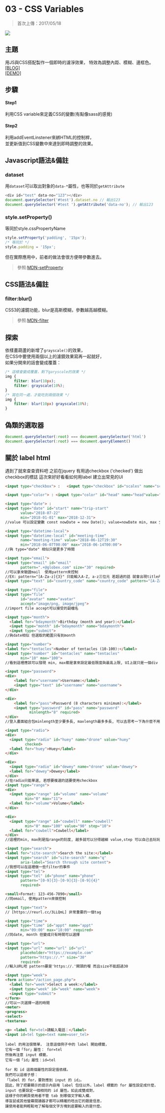 # **03 - CSS Variables**
>首次上傳：2017/05/18  

![](https://guahsu.io/2017/05/JavaScript30-03-CSS-Variables/demo3.png)

## **主題**
用JS與CSS搭配製作一個即時的濾淨效果，
特效為調整內距、模糊、邊框色。  
[[BLOG]](https://guahsu.io/2017/05/JavaScript30-03-CSS-Variables/)  
[[DEMO]](https://guahsu.github.io/JavaScript30/03_CSS-Variables/index-GuaHsu.html)  

## **步驟**
#### Step1
利用CSS variable來定義CSS的變數(有點像sass的感覺)
#### Step2
利用addEventLinstener來綁HTML的控制桿，  
並更新值到CSS變數中來達到即時調整的效果。

## **Javascript語法&備註**
### **dataset**
用`dataset`可以取出對象的`data-*`屬性，也等同於`getAttribute`
````javascript
<div id="test" data-no="123"></div>
document.querySelector('#test').dataset.no // 輸出123
document.querySelector('#test ').getAttribute('data-no'); // 輸出123
````
### **style.setProperty()**
等同於style.cssPropertyName
````javascript
style.setProperty('padding', '15px');
/* 等同於 */
style.padding = '15px';
````
但在實際應用中，前者的做法會很方便帶參數進去。
>參照:[MDN-setProperty](https://developer.mozilla.org/en-US/docs/Web/API/CSSStyleDeclaration/setProperty)

## **CSS語法&備註**
### **filter:blur()**
CSS3的濾鏡功能，blur是高斯模糊，參數越高越模糊。
>參照:[MDN-filter](https://developer.mozilla.org/en-US/docs/Web/CSS/filter)

## 探索
依樣畫葫蘆的新增了`grayscale()`的效果，  
在CSS中要使用兩個以上的濾鏡效果寫再一起就好，  
如果分開來的話會變成覆蓋：
````css
/* 這樣會變成覆蓋，剩下garyscale的效果 */
img {
    filter: blur(10px);
    filter: grayscale(10%);
}
/* 寫在同一處，才能吃到兩個效果 */
img {
    filter: blur(10px) grayscale(10%);
}
````


## 偽類的選取器

```javascript
document.querySelector(:root) === document.querySelector('html')
document.querySelector(:root) === document.queryElement()
```

## 關於 label html
遇到了就來查查資料吧
之前在jquery 有用過checkbox ('checked') 做出checkbox的標誌
這次來好好看看如何用label 建立出常見的UI
```html
<input type="checkbox"> :   <input type="checkbox" id="scales" name="scales"checked> //圓圓的複選框 讓他可以check->checked 使用allClass('ed') removeClass('ed') 做變化

<input type="color"> : <input type="color" id="head" name="head"value="#e66465"> //會出現色塊 可以用value控制

<input type="date"> :
<input type="date" id="start" name="trip-start"
       value="2018-07-22"
       min="2018-01-01" max="2018-12-31">
//value 可以設定變數 const nowDate = new Date(); value=nowDate min, max 分別是最前面的日期與最後的日期

<input type="datetime-local">
<input type="datetime-local" id="meeting-time"
       name="meeting-time" value="2018-06-12T19:30"
       min="2018-06-07T00:00" max="2018-06-14T00:00">
//與 type="date" 相似只是更多了時間

<input type="email">
<input type="email" id="email"
       pattern=".+@globex.com" size="30" required>
//可以拿來驗證mail  使用pattern來控制
//EX: pattern="[A-Za-z]{3}" 只能輸入A-Z, a-z三位元 若超過的話 就會出現title內容"Three letter counyry code"
<input type="text" id="country_code" name="country_code" pattern="[A-Za-z]{3}" title="Three letter country code"><br><br>  

<input type="file">
<input type="file"
       id="avatar" name="avatar"
       accept="image/png, image/jpeg">
//import file accept可以接受的副檔名 

<input type="month">
  <label for="bdaymonth">Birthday (month and year):</label>
  <input type="month" id="bdaymonth" name="bdaymonth">
  <input type="submit">
//與date相似 但選取的範圍只有到month

<input type="number">
<label for="tentacles">Number of tentacles (10-100):</label>
<input type="number" id="tentacles" name="tentacles"
       min="10" max="100">
//看到這裡應該可以發現 min, max都是拿來設定最低限度與最高上限, UI上就只是一個div

<input type="password">
<div>
    <label for="username">Username:</label>
    <input type="text" id="username" name="username">
</div>

<div>
    <label for="pass">Password (8 characters minimum):</label>
    <input type="password" id="pass" name="password"
           minlength="8" required>
</div>
//登入畫面組合包minlength至少要多長, maxlength最多多長, 可以去思考一下為什麼不用min, max來表示

<input type="radio">
<div>
  <input type="radio" id="huey" name="drone" value="huey"
         checked>
  <label for="huey">Huey</label>
</div>

<div>
  <input type="radio" id="dewey" name="drone" value="dewey">
  <label for="dewey">Dewey</label>
</div>
//在radio只能單選, 若想要複選的話要使用checkbox
<input type="range">
<div>
  <input type="range" id="volume" name="volume"
         min="0" max="11">
  <label for="volume">Volume</label>
</div>

<div>
  <input type="range" id="cowbell" name="cowbell" 
         min="0" max="100" value="90" step="10">
  <label for="cowbell">Cowbell</label>
</div>
//這裡的min, max則是指range的刻度, 越多就可以分得越細 value,step 可以自己去玩玩看哦

<input type="search">
<label for="site-search">Search the site:</label>
<input type="search" id="site-search" name="q"
       aria-label="Search through site content">
//我想可以在這裡做一些filter的事件
<input type="tel">
<input type="tel" id="phone" name="phone"
       pattern="[0-9]{3}-[0-9]{3}-[0-9]{4}"
       required>

<small>Format: 123-456-7890</small>
//同email, 使用pattern來做控制

<input type="text">
// [https://reurl.cc/3LLQmL] 非常重要的一個tag

<input type="time">
<input type="time" id="appt" name="appt"
       min="09:00" max="18:00" required>
//同date, month 但變成只有時間可以選擇

<input type="url">
<input type="url" name="url" id="url"
       placeholder="https://example.com"
       pattern="https://.*" size="30"
       required>
//輸入URL吧 pattern要是'https://.'開頭的喔 而且size不能超過30

<input type="week">
<form action="/action_page.php">
  <label for="week">Select a week:</label>
  <input type="week" id="week" name="week">
  <input type="submit">
</form>
//可以一次選擇一週的時間
<meter>
<progress>
<select>
<textarea>

<p> <label for=tel>請輸入電話：</label>
<input id=tel type=text name=user_tel>
```
```
label 的用法很簡單， 注意這個例子中的 label 開始標籤，
它有一個「for」屬性： for=tel
然後再注意 input 標籤，
它有一個「id」屬性：id=tel

for 和 id 這兩個屬性的設定值依樣。
我們可以這樣子想：
「label 的 for，要對應到 input 的 id」。
因此，除了把要顯示的提示內容用 label 包住以外，label 標籤的 for 屬性設定成什麼，input 也要設定一個相同的 id 屬性。如此成雙成對，
這樣子你的網頁使用者不管 tab 到哪個文字輸入欄，
導盲鼠或其他螢幕閱讀器才都可以精確的唸出它的題是信息，
讓使用者能夠輕鬆地了解每個文字方塊到底要輸入的是什麼。
```

